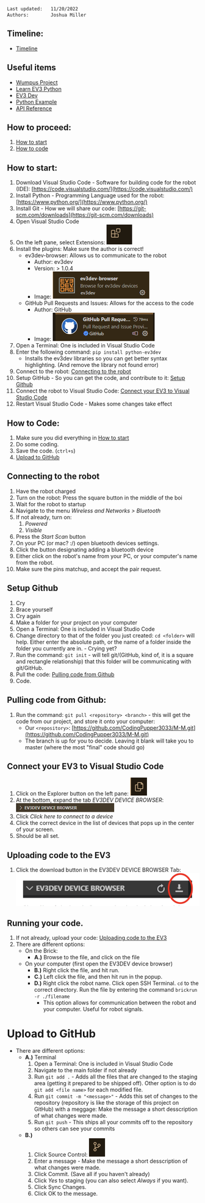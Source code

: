 ``` 
Last updated:   11/20/2022 
Authors:        Joshua Miller
```
## Timeline:
 * [Timeline](https://github.com/CodingPupper3033/M-M.git)

## Useful items
* [Wumpus Project](https://homepages.hass.rpi.edu/heuveb/Teaching/M&M/WumpusWorld/WumpusWorld.htm)
* [Learn EV3 Python](https://sites.google.com/site/ev3devpython/learn_ev3_python)
* [EV3 Dev](https://www.ev3dev.org/)
* [Python Example](https://github.com/ev3dev/ev3dev-lang-python)
* [API Reference](https://ev3dev-lang.readthedocs.io/projects/python-ev3dev/en/ev3dev-stretch/spec.html)


## How to proceed:
1. [How to start](#how-to-start)
2. [How to code](#how-to-code)

## How to start:
1. Download Visual Studio Code - Software for building code for the robot (IDE): [https://code.visualstudio.com/](https://code.visualstudio.com/)
2. Install Python - Programming Language used for the robot: [https://www.python.org/](https://www.python.org/)
3. Install Git - How we will share our code: [https://git-scm.com/downloads](https://git-scm.com/downloads)
4. Open Visual Studio Code
5. On the left pane, select Extensions: ![Extensions button](readme-assets/extensions.png)
6. Install the plugins: Make sure the author is correct!
    * ev3dev-browser: Allows us to communicate to the robot
      * Author:     ev3dev
      * Version:    > 1.0.4
      * Image:      ![ev3dev-browser](readme-assets/rv3dev-browser-plugin.png)
    * GitHub Pull Requests and Issues: Allows for the access to the code
      * Author:     GitHub
      * Image:      ![GitHub Pull Requests and Issues](readme-assets/github-plugin.png)
7. Open a Terminal: One is included in Visual Studio Code
8. Enter the following command: ```pip install python-ev3dev```
   * Installs the ev3dev libraries so you can get better syntax highlighting. (And remove the library not found error)
9. Connect to the robot: [Connecting to the robot](#connecting-to-the-robot)
10. Setup GitHub - So you can get the code, and contribute to it: [Setup Github](#setup-github)
11. Connect the robot to Visual Studio Code: [Connect your EV3 to Visual Studio Code](#connect-your-ev3-to-visual-studio-code)
12. Restart Visual Studio Code - Makes some changes take effect


## How to Code:
1. Make sure you did everything in [How to start](#how-to-start)
2. Do some coding.
3. Save the code. (`ctrl+s`)
4. [Upload to GitHub](#upload-to-github)


## Connecting to the robot
1. Have the robot charged
2. Turn on the robot: Press the square button in the middle of the boi
3. Wait for the robot to startup
4. Navigate to the menu *Wireless and Networks > Bluetooth*
5. If not already, turn on:
   1. *Powered*
   2. *Visible*
6. Press the *Start Scan* button
7. On your PC (or mac? :/) open bluetooth devices settings.
8. Click the button designating adding a bluetooth device
9. Either click on the robot's name from your PC, or your computer's name from the robot.
10. Make sure the pins matchup, and accept the pair request.


## Setup Github
1. Cry
2. Brace yourself
3. Cry again
4. Make a folder for your project on your computer
5. Open a Terminal: One is included in Visual Studio Code
6. Change directory to that of the folder you just created: ```cd <folder>``` will help. Either enter the absolute path, or the name of a folder inside the folder you currently are in. - Crying yet?
7. Run the command: ```git init``` - will tell git/(GitHub, kind of, it is a square and rectangle relationship) that this folder will be communicating with git/GitHub. 
8. Pull the code: [Pulling code from Github](#pulling-code-from-github)
9. Code.


## Pulling code from Github:
1. Run the command: ```git pull <repository> <branch>``` - this will get the code from our project, and store it onto your computer:
    * Our ```<repository>```: [https://github.com/CodingPupper3033/M-M.git](https://github.com/CodingPupper3033/M-M.git)
    * The branch is up for you to decide. Leaving it blank will take you to master (where the most "final" code should go)


## Connect your EV3 to Visual Studio Code
1. Click on the Explorer button on the left pane: ![Explorer Button](readme-assets/explorer-button.png)
2. At the bottom, expand the tab *EV3DEV DEVICE BROWSER*: ![EV3DEV DEVICE BROWSER](readme-assets/ev3-device-browser-tab.png)
3. Click *Click here to connect to a device*
4. Click the correct device in the list of devices that pops up in the center of your screen.
5. Should be all set.

## Uploading code to the EV3
1. Click the download button in the EV3DEV DEVICE BROWSER Tab: ![Download Button](readme-assets/download-button.png)

## Running your code.
1. If not already, upload your code: [Uploading code to the EV3](#uploading-code-to-the-ev3)
2. There are different options:
   * On the Brick:
     * **A.)** Browse to the file, and click on the file
   * On your computer (first open the EV3DEV device browser)
     * **B.)** Right click the file, and hit run.
     * **C.)** Left click the file, and then hit run in the popup.
     * **D.)** Right click the robot name. Click open SSH Terminal. ```cd``` to the correct directory. Run the file by entering the command ```brickrun -r ./filename```
       * This option allows for communication between the robot and your computer. Useful for robot signals.


# Upload to GitHub
* There are different options:
  * **A.)** Terminal
    1. Open a Terminal: One is included in Visual Studio Code
    2. Navigate to the main folder if not already
    3. Run `git add .` - Adds all the files that are changed to the staging area (getting it prepared to be shipped off). Other option is to do `git add <file name>` for each modified file.
    4. Run `git commit -m "<message>"` - Adds this set of changes to the repository (repository is like the storage of this project on GitHub) with a meggage: Make the message a short desscription of what changes were made.
    5. Run `git push` - This ships all your commits off to the repository so others can see your commits
  * **B.)**
    1. Click Source Control: ![Source Control Button](readme-assets/source-control-button.png)
    2. Enter a message - Make the message a short desscription of what changes were made.
    3. Click Commit. (Save all if you haven't already)
    4. Click *Yes* to staging (you can also select *Always* if you want).
    5. Click Sync Changes.
    6. Click OK to the message.